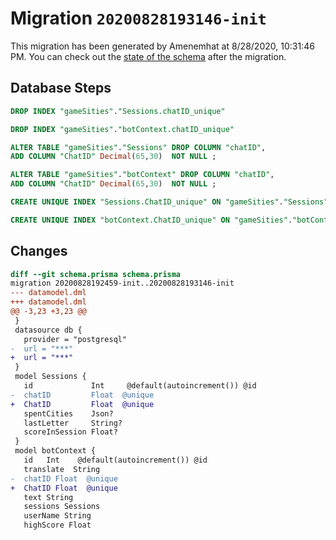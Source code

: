 # Migration `20200828193146-init`

This migration has been generated by Amenemhat at 8/28/2020, 10:31:46 PM.
You can check out the [state of the schema](./schema.prisma) after the migration.

## Database Steps

```sql
DROP INDEX "gameSities"."Sessions.chatID_unique"

DROP INDEX "gameSities"."botContext.chatID_unique"

ALTER TABLE "gameSities"."Sessions" DROP COLUMN "chatID",
ADD COLUMN "ChatID" Decimal(65,30)  NOT NULL ;

ALTER TABLE "gameSities"."botContext" DROP COLUMN "chatID",
ADD COLUMN "ChatID" Decimal(65,30)  NOT NULL ;

CREATE UNIQUE INDEX "Sessions.ChatID_unique" ON "gameSities"."Sessions"("ChatID")

CREATE UNIQUE INDEX "botContext.ChatID_unique" ON "gameSities"."botContext"("ChatID")
```

## Changes

```diff
diff --git schema.prisma schema.prisma
migration 20200828192459-init..20200828193146-init
--- datamodel.dml
+++ datamodel.dml
@@ -3,23 +3,23 @@
 }
 datasource db {
   provider = "postgresql"
-  url = "***"
+  url = "***"
 }
 model Sessions {
   id             Int     @default(autoincrement()) @id
-  chatID         Float  @unique
+  ChatID         Float  @unique
   spentCities    Json?
   lastLetter     String?
   scoreInSession Float?
 }
 model botContext {
   id   Int    @default(autoincrement()) @id
   translate  String
-  chatID Float  @unique
+  ChatID Float  @unique
   text String
   sessions Sessions
   userName String
   highScore Float
```


